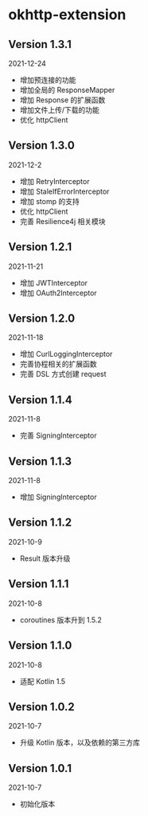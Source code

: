 okhttp-extension
===

Version 1.3.1
---
2021-12-24
* 增加预连接的功能
* 增加全局的 ResponseMapper
* 增加 Response 的扩展函数
* 增加文件上传/下载的功能
* 优化 httpClient


Version 1.3.0
---
2021-12-2
* 增加 RetryInterceptor
* 增加 StaleIfErrorInterceptor
* 增加 stomp 的支持
* 优化 httpClient
* 完善 Resilience4j 相关模块


Version 1.2.1
---
2021-11-21
* 增加 JWTInterceptor
* 增加 OAuth2Interceptor


Version 1.2.0
---
2021-11-18
* 增加 CurlLoggingInterceptor
* 完善协程相关的扩展函数
* 完善 DSL 方式创建 request


Version 1.1.4
---
2021-11-8
* 完善 SigningInterceptor


Version 1.1.3
---
2021-11-8
* 增加 SigningInterceptor


Version 1.1.2
---
2021-10-9
* Result 版本升级


Version 1.1.1
---
2021-10-8
* coroutines 版本升到 1.5.2


Version 1.1.0
---
2021-10-8
* 适配 Kotlin 1.5


Version 1.0.2
---
2021-10-7
* 升级 Kotlin 版本，以及依赖的第三方库


Version 1.0.1
---
2021-10-7
* 初始化版本